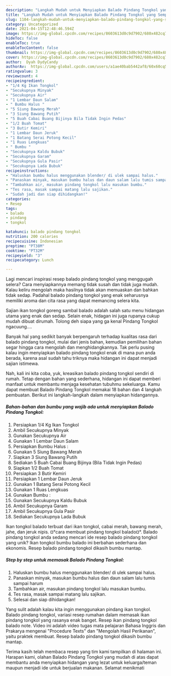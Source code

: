 ```yaml
---
description: "Langkah Mudah untuk Menyiapkan Balado Pindang Tongkol yang Sempurna"
title: "Langkah Mudah untuk Menyiapkan Balado Pindang Tongkol yang Sempurna"
slug: 1104-langkah-mudah-untuk-menyiapkan-balado-pindang-tongkol-yang-sempurna
category: Uncategorized
date: 2021-04-15T12:48:46.594Z
image: https://img-global.cpcdn.com/recipes/8603613d0c9d7902/680x482cq70/balado-pindang-tongkol-foto-resep-utama.jpg
hideToc: false
enableToc: true
enableTocContent: false
thumbnail: https://img-global.cpcdn.com/recipes/8603613d0c9d7902/680x482cq70/balado-pindang-tongkol-foto-resep-utama.jpg
cover: https://img-global.cpcdn.com/recipes/8603613d0c9d7902/680x482cq70/balado-pindang-tongkol-foto-resep-utama.jpg
author:  Dyah DydyCandy
authorAv:  https://img-global.cpcdn.com/users/a1ae40bab5442af8/60x60cq50/avatar.jpg
ratingvalue: 3
reviewcount: 4
recipeingredient:
- "1/4 Kg Ikan Tongkol"
- "Secukupnya Minyak"
- "Secukupnya Air"
- "1 Lembar Daun Salam"
- " Bumbu Halus "
- "5 Siung Bawang Merah"
- "3 Siung Bawang Putih"
- "5 Buah Cabai Buang Bijinya Bila Tidak Ingin Pedas"
- "1/2 Buah Tomat"
- "3 Butir Kemiri"
- "1 Lembar Daun Jeruk"
- "1 Batang Serai Potong Kecil"
- "1 Ruas Lengkuas"
- " Bumbu "
- "Secukupnya Kaldu Bubuk"
- "Secukupnya Garam"
- "Secukupnya Gula Pasir"
- "Secukupnya Lada Bubuk"
recipeinstructions:
- "Haluskan bumbu halus menggunakan blender/ di ulek sampai halus."
- "Panaskan minyak, masukan bumbu halus dan daun salam lalu tumis sampai harum"
- "Tambahkan air, masukan pindang tongkol lalu masukan bumbu."
- "Tes rasa, masak sampai matang lalu sajikan."
- "Sudah jadi dan siap dihidangkan!"
categories:
- Resep
tags:
- balado
- pindang
- tongkol

katakunci: balado pindang tongkol 
nutrition: 200 calories
recipecuisine: Indonesian
preptime: "PT38M"
cooktime: "PT32M"
recipeyield: "3"
recipecategory: Lunch

---
```



Lagi mencari inspirasi resep balado pindang tongkol yang menggugah selera? Cara menyiapkannya memang tidak susah dan tidak juga mudah. Kalau keliru mengolah maka hasilnya tidak akan memuaskan dan bahkan tidak sedap. Padahal balado pindang tongkol yang enak seharusnya memiliki aroma dan cita rasa yang dapat memancing selera kita.


Sajian ikan tongkol goreng sambal balado adalah salah satu menu hidangan utama yang enak dan sedap. Selain enak, hidagan ini juga rupanya cukup mudah dibuat dirumah. Tolong deh siapa yang ga kenal Pindang Tongkol ngacuung….

Banyak hal yang sedikit banyak berpengaruh terhadap kualitas rasa dari balado pindang tongkol, mulai dari jenis bahan, kemudian pemilihan bahan segar hingga cara mengolah dan menghidangkannya. Tak perlu pusing kalau ingin menyiapkan balado pindang tongkol enak di mana pun anda berada, karena asal sudah tahu triknya maka hidangan ini dapat menjadi sajian istimewa.


Nah, kali ini kita coba, yuk, kreasikan balado pindang tongkol sendiri di rumah. Tetap dengan bahan yang sederhana, hidangan ini dapat memberi manfaat untuk membantu menjaga kesehatan tubuhmu sekeluarga. Kamu dapat membuat Balado Pindang Tongkol memakai 18 bahan dan 4 langkah pembuatan. Berikut ini langkah-langkah dalam menyiapkan hidangannya.

<!--inarticleads1-->

##### Bahan-bahan dan bumbu yang wajib ada untuk menyiapkan Balado Pindang Tongkol:

1. Persiapkan 1/4 Kg Ikan Tongkol
1. Ambil Secukupnya Minyak
1. Gunakan Secukupnya Air
1. Gunakan 1 Lembar Daun Salam
1. Persiapkan  Bumbu Halus :
1. Gunakan 5 Siung Bawang Merah
1. Siapkan 3 Siung Bawang Putih
1. Sediakan 5 Buah Cabai Buang Bijinya (Bila Tidak Ingin Pedas)
1. Siapkan 1/2 Buah Tomat
1. Persiapkan 3 Butir Kemiri
1. Persiapkan 1 Lembar Daun Jeruk
1. Gunakan 1 Batang Serai Potong Kecil
1. Gunakan 1 Ruas Lengkuas
1. Gunakan  Bumbu :
1. Gunakan Secukupnya Kaldu Bubuk
1. Ambil Secukupnya Garam
1. Ambil Secukupnya Gula Pasir
1. Sediakan Secukupnya Lada Bubuk


Ikan tongkol balado terbuat dari ikan tongkol, cabai merah, bawang merah, jahe, dan jeruk nipis. ¤°cara membuat pindang tongkol balado¤°. Balado pindang tongkol anda sedang mencari ide resep balado pindang tongkol yang unik? Ikan tongkol bumbu balado ini berbahan sederhana dan ekonomis. Resep balado pindang tongkol dikasih bumbu mantap. 

<!--inarticleads2-->

##### Step by step untuk memasak Balado Pindang Tongkol:

1. Haluskan bumbu halus menggunakan blender/ di ulek sampai halus.
1. Panaskan minyak, masukan bumbu halus dan daun salam lalu tumis sampai harum
1. Tambahkan air, masukan pindang tongkol lalu masukan bumbu.
1. Tes rasa, masak sampai matang lalu sajikan.
1. Selesai dan siap dihidangkan!

Yang sulit adalah kalau kita ingin menggunakan pindang ikan tongkol. Balado pindang tongkol, variasi resep rumahan dalam memasak ikan pindang tongkol yang rasanya enak banget. Resep ikan pindang tongkol balado note. Video ini adalah video tugas mata pelajaran Bahasa Inggris dan Prakarya mengenai &#34;Procedure Texts&#34; dan &#34;Mengolah Hasil Perikanan&#34;, yaitu praktek membuat. Resep balado pindang tongkol dikasih bumbu mantap. 

Terima kasih telah membaca resep yang tim kami tampilkan di halaman ini. Harapan kami, olahan Balado Pindang Tongkol yang mudah di atas dapat membantu anda menyiapkan hidangan yang lezat untuk keluarga/teman maupun menjadi ide untuk berjualan makanan. Selamat menikmati
